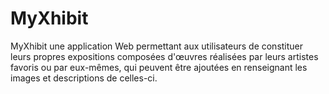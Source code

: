 # MyXhibit
MyXhibit une application Web permettant aux utilisateurs de constituer leurs propres expositions composées d'œuvres réalisées par leurs artistes favoris ou par eux-mêmes, qui peuvent être ajoutées en renseignant les images et descriptions de celles-ci.
